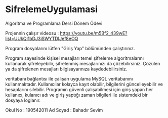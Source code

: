 # SifrelemeUygulamasi
Algoritma ve Programlama Dersi Dönem Ödevi

Projennin çalışır videosu : https://youtu.be/m5Bf2_439wE?list=UUkQl1bDJ3iSWYTDIJef8eOQ

Program dosyalarını lütfen "Giriş Yap" bölümünden çalıştırınız.

Program sayesinde kişisel mesajları temel şifreleme algoritmalarını kullanarak şifreleyebilir, 
şifrelenmiş mesajlarınızı da çözebilirsiniz. Çözülen ya da şifrelenen mesajları bilgisayarınıza kaydedebilirsiniz. 

veritabanı bağlantısı ile çalışan uygulama MySQL veritabanını kullanmaktadır. 
Kullanıcılar kolayca kayıt olabilir, bilgilerini güncelleyebilir ve hesaplarını silebilir. 
Programın güvenli çalışabilmesi için giriş yapan her kullanıcı, kulanıcı adı ve giriş yaptığı 
zaman bilgileri ile sistemdeki bir dosyaya loglanır.

Okul No  : 190542011 
Ad Soyad : Bahadır Sevim
